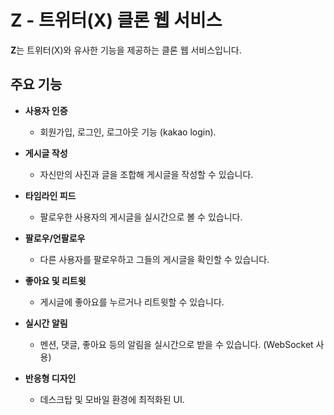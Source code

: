 # Z - 트위터(X) 클론 웹 서비스

**Z**는 트위터(X)와 유사한 기능을 제공하는 클론 웹 서비스입니다.

## 주요 기능

- **사용자 인증**
  - 회원가입, 로그인, 로그아웃 기능 (kakao login).
- **게시글 작성**
  - 자신만의 사진과 글을 조합해 게시글을 작성할 수 있습니다.
- **타임라인 피드**

  - 팔로우한 사용자의 게시글을 실시간으로 볼 수 있습니다.

- **팔로우/언팔로우**

  - 다른 사용자를 팔로우하고 그들의 게시글을 확인할 수 있습니다.

- **좋아요 및 리트윗**

  - 게시글에 좋아요를 누르거나 리트윗할 수 있습니다.

- **실시간 알림**

  - 멘션, 댓글, 좋아요 등의 알림을 실시간으로 받을 수 있습니다. (WebSocket 사용)

- **반응형 디자인**
  - 데스크탑 및 모바일 환경에 최적화된 UI.
